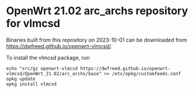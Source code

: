 OpenWrt 21.02 arc_archs repository for vlmcsd
========

Binaries built from this repository on 2023-10-01 can be downloaded from <https://dwfreed.github.io/openwrt-vlmcsd/>.

To install the vlmcsd package, run

```
echo "src/gz openwrt-vlmcsd https://dwfreed.github.io/openwrt-vlmcsd/OpenWrt_21.02/arc_archs/base" >> /etc/opkg/customfeeds.conf
opkg update
opkg install vlmcsd
```
